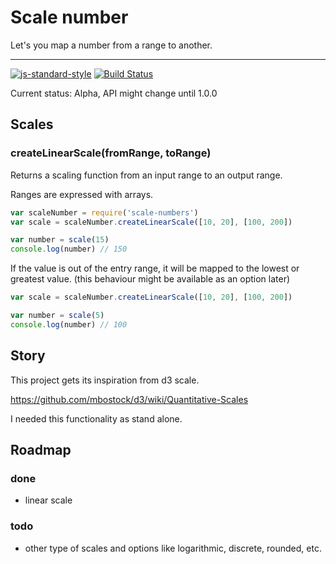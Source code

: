 Scale number
==============

Let's you map a number from a range to another.

---------------------------
[![js-standard-style](https://img.shields.io/badge/code%20style-standard-brightgreen.svg?style=flat)](https://github.com/feross/standard)
[![Build Status](https://travis-ci.org/AoDev/scale-number.svg?branch=master)](https://travis-ci.org/AoDev/scale-number)

Current status: Alpha, API might change until 1.0.0

Scales
-------

### createLinearScale(fromRange, toRange)

Returns a scaling function from an input range to an output range.

Ranges are expressed with arrays.


```js
var scaleNumber = require('scale-numbers')
var scale = scaleNumber.createLinearScale([10, 20], [100, 200])

var number = scale(15)
console.log(number) // 150
```

If the value is out of the entry range, it will be mapped to the lowest or
greatest value. (this behaviour might be available as an option later)

```js
var scale = scaleNumber.createLinearScale([10, 20], [100, 200])

var number = scale(5)
console.log(number) // 100
```

Story
------
This project gets its inspiration from d3 scale.

https://github.com/mbostock/d3/wiki/Quantitative-Scales

I needed this functionality as stand alone.


Roadmap
-------

### done

* linear scale

### todo

* other type of scales and options like logarithmic, discrete, rounded, etc.
